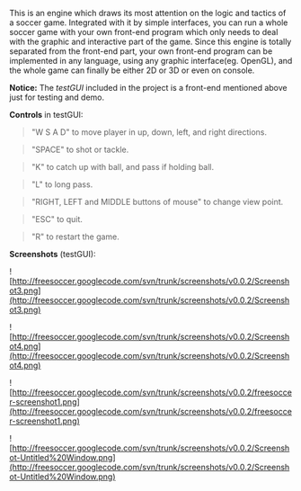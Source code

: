 This is an engine which draws its most attention on the logic and tactics of a soccer game.
Integrated with it by simple interfaces, you can run a whole soccer game with your own front-end program which only needs to deal with the graphic and interactive part of the game.
Since this engine is totally separated from the front-end part, your own front-end program can be implemented in any language, using any graphic interface(eg. OpenGL), and the whole game can finally be either 2D or 3D or even on console.

**Notice:** The _testGUI_ included in the project is a front-end mentioned above just for testing and demo.

**Controls** in testGUI:
> "W S A D" to move player in up, down, left, and right directions.

> "SPACE" to shot or tackle.

> "K" to catch up with ball, and pass if holding ball.

> "L" to long pass.


> "RIGHT, LEFT and MIDDLE buttons of mouse" to change view point.

> "ESC" to quit.

> "R" to restart the game.


**Screenshots** (testGUI):


![http://freesoccer.googlecode.com/svn/trunk/screenshots/v0.0.2/Screenshot3.png](http://freesoccer.googlecode.com/svn/trunk/screenshots/v0.0.2/Screenshot3.png)

![http://freesoccer.googlecode.com/svn/trunk/screenshots/v0.0.2/Screenshot4.png](http://freesoccer.googlecode.com/svn/trunk/screenshots/v0.0.2/Screenshot4.png)

![http://freesoccer.googlecode.com/svn/trunk/screenshots/v0.0.2/freesoccer-screenshot1.png](http://freesoccer.googlecode.com/svn/trunk/screenshots/v0.0.2/freesoccer-screenshot1.png)

![http://freesoccer.googlecode.com/svn/trunk/screenshots/v0.0.2/Screenshot-Untitled%20Window.png](http://freesoccer.googlecode.com/svn/trunk/screenshots/v0.0.2/Screenshot-Untitled%20Window.png)